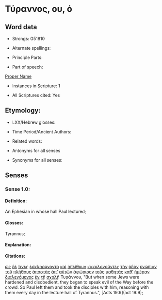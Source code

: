 # Τύραννος, ου, ὀ 

<!-- Status: S2=NeedsReview -->
<!-- Lexica used for edits: BDAG, FFM, LN, A-S -->

## Word data

* Strongs: G51810

* Alternate spellings:

* Principle Parts: 

* Part of speech: 

[Proper Name](http://ugg.readthedocs.io/en/latest/proper_noun_indeclinable.html)

* Instances in Scripture: 1

* All Scriptures cited: Yes

## Etymology: 

* LXX/Hebrew glosses: 

* Time Period/Ancient Authors: 

* Related words: 

* Antonyms for all senses

* Synonyms for all senses: 

## Senses 

### Sense 1.0:

#### Definition: 

An Ephesian in whose hall Paul lectured;

#### Glosses:

Tyrannus;

#### Explanation:

#### Citations:

[ὡς](../G56130/01.md) [δέ](../G11610/01.md) [τινες](../G51000/01.md) [ἐσκληρύνοντο](../G46450/01.md) [καὶ](../G25320/01.md) [ἠπείθουν](../G05440/01.md) [κακολογοῦντες](../G25510/01.md) [τὴν](../G35880/01.md) [ὁδὸν](../G35980/01.md) [ἐνώπιον](../G17990/01.md) [τοῦ](../G35880/01.md) [πλήθους](../G41280/01.md) [ἀποστὰς](../G08680/01.md) [ἀπ’](../G05750/01.md) [αὐτῶν](../G08460/01.md) [ἀφώρισεν](../G08730/01.md) [τοὺς](../G35880/01.md) [μαθητάς](../G31010/01.md) [καθ’](../G25960/01.md) [ἡμέραν](../G22500/01.md) [διαλεγόμενος](../G12560/01.md) [ἐν](../G17220/01.md) [τῇ](../G35880/01.md) [σχολῇ](../G49810/01.md) Τυράννου, 
"But when some Jews were hardened and disobedient, they began to speak evil of the Way before the crowd. So Paul left them and took the disciples with him, reasoning with them every day in the lecture hall of Tyrannus.", 
[Acts 19:9](act 19:9);
